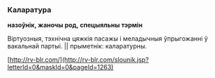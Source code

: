 ### Каларатура
**назоўнік, жаночы род, спецыяльны тэрмін**

Віртуозныя, тэхнічна цяжкія пасажы і меладычныя ўпрыгожанні ў вакальнай партыі. || прыметнік: каларатурны.

<a rel="author">[http://rv-blr.com/](http://rv-blr.com/slounik.jsp?letterId=0&maskId=0&pageId=1263)</a>
